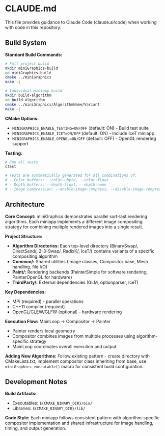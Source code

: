 # CLAUDE.md

This file provides guidance to Claude Code (claude.ai/code) when working with code in this repository.

## Build System

**Standard Build Commands:**
```bash
# Full project build
mkdir miniGraphics-build
cd miniGraphics-build
cmake ../miniGraphics
make -j

# Individual miniapp build
mkdir build-algorithm
cd build-algorithm
cmake ../miniGraphics/AlgorithmName/Variant
make -j
```

**CMake Options:**
- `MINIGRAPHICS_ENABLE_TESTING=ON/OFF` (default: ON) - Build test suite
- `MINIGRAPHICS_ENABLE_ICET=ON/OFF` (default: ON) - Include IceT miniapp
- `MINIGRAPHICS_ENABLE_OPENGL=ON/OFF` (default: OFF) - OpenGL rendering support

**Testing:**
```bash
# Run all tests
ctest

# Tests are automatically generated for all combinations of:
# - Color buffers: --color-ubyte, --color-float
# - Depth buffers: --depth-float, --depth-none  
# - Image compression: --enable-image-compress, --disable-image-compress
```

## Architecture

**Core Concept:** miniGraphics demonstrates parallel sort-last rendering algorithms. Each miniapp implements a different image compositing strategy for combining multiple rendered images into a single result.

**Project Structure:**
- **Algorithm Directories:** Each top-level directory (BinarySwap/, DirectSend/, 2-3-Swap/, RadixK/, IceT/) contains variants of a specific compositing algorithm
- **Common/:** Shared utilities (Image classes, Compositor base, Mesh handling, file I/O)
- **Paint/:** Rendering backends (PainterSimple for software rendering, PainterOpenGL for hardware)
- **ThirdParty/:** External dependencies (GLM, optionparser, IceT)

**Key Dependencies:**
- MPI (required) - parallel operations
- C++11 compiler (required)
- OpenGL/GLEW/GLFW (optional) - hardware rendering

**Execution Flow:** MainLoop → Compositor → Painter
- Painter renders local geometry
- Compositor combines images from multiple processes using algorithm-specific strategy
- MainLoop coordinates overall execution and output

**Adding New Algorithms:** Follow existing pattern - create directory with CMakeLists.txt, implement compositor class inheriting from base, use `miniGraphics_executable()` macro for consistent build configuration.

## Development Notes

**Build Artifacts:**
- Executables: `${CMAKE_BINARY_DIR}/bin/`
- Libraries: `${CMAKE_BINARY_DIR}/lib/`

**Code Style:** Each miniapp follows consistent pattern with algorithm-specific compositor implementation and shared infrastructure for image handling, timing, and output generation.